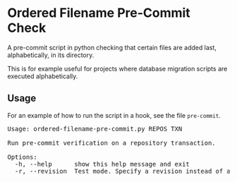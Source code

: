 Ordered Filename Pre-Commit Check
=================================

A pre-commit script in python checking that certain files are added last,
alphabetically, in its directory.

This is for example useful for projects where database migration scripts are
executed alphabetically.

Usage
-----

For an example of how to run the script in a hook, see the file `pre-commit`.

<pre>
Usage: ordered-filename-pre-commit.py REPOS TXN

Run pre-commit verification on a repository transaction.

Options:
  -h, --help      show this help message and exit
  -r, --revision  Test mode. Specify a revision instead of a transaction.
</pre>